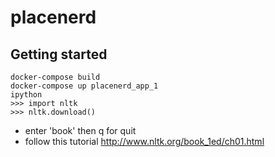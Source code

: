 # placenerd

## Getting started

    docker-compose build
    docker-compose up placenerd_app_1
    ipython
    >>> import nltk
    >>> nltk.download()

* enter 'book' then q for quit
* follow this tutorial http://www.nltk.org/book_1ed/ch01.html
